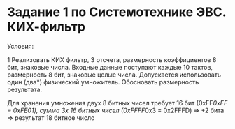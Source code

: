 # Задание 1 по Системотехнике ЭВС. КИХ-фильтр
Условия:

1 Реализовать КИХ фильтр, 3 отсчета, размерность коэффициентов 8 бит, знаковые числа.
Входные данные поступают каждые 10 тактов, размерность 8 бит, знаковые целые числа.
Допускается использовать один (два*) физический умножитель. Обосновать размерность
результата.

Для хранения умножения двух 8 битных чисел требует 16 бит (0xFF*0xFF = 0xFE01), сумма 3х 16 битных чисел (0xFFFF*0x3 = 0x2FFFD) => +2 бита
=> результат 18 битное число
